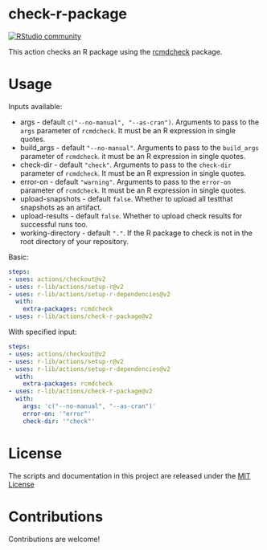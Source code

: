 # check-r-package

[![RStudio community](https://img.shields.io/badge/community-github--actions-blue?style=social&logo=rstudio&logoColor=75AADB)](https://community.rstudio.com/new-topic?category=Package%20development&tags=github-actions)

This action checks an R package using the [rcmdcheck](https://r-lib.github.io/rcmdcheck/) package.

# Usage

Inputs available:
- args - default `c("--no-manual", "--as-cran")`. Arguments to pass to the
  `args` parameter of `rcmdcheck`. It must be an R expression in single
  quotes.
- build_args - default `"--no-manual"`. Arguments to pass to the `build_args`
  parameter of `rcmdcheck`. it must be an R expression in single quotes.
- check-dir - default `"check"`. Arguments to pass to the `check-dir` 
  parameter of `rcmdcheck`. It must be an R expression in single quotes.
- error-on - default `"warning"`. Arguments to pass to the `error-on`
  parameter of `rcmdcheck`. It must be an R expression in single quotes.
- upload-snapshots - default `false`. Whether to upload all testthat
  snapshots as an artifact.
- upload-results - default `false`. Whether to upload check results for
  successful runs too.
- working-directory - default `"."`. If the R package to check is not in
  the root directory of your repository.

Basic: 
```yaml
steps:
- uses: actions/checkout@v2
- uses: r-lib/actions/setup-r@v2
- uses: r-lib/actions/setup-r-dependencies@v2
  with:
    extra-packages: rcmdcheck
- uses: r-lib/actions/check-r-package@v2
```

With specified input:
```yaml
steps:
- uses: actions/checkout@v2
- uses: r-lib/actions/setup-r@v2
- uses: r-lib/actions/setup-r-dependencies@v2
  with:
    extra-packages: rcmdcheck
- uses: r-lib/actions/check-r-package@v2
  with:
    args: 'c("--no-manual", "--as-cran")'
    error-on: '"error"'
    check-dir: '"check"'
```

# License

The scripts and documentation in this project are released under the [MIT License](LICENSE)

# Contributions

Contributions are welcome!
